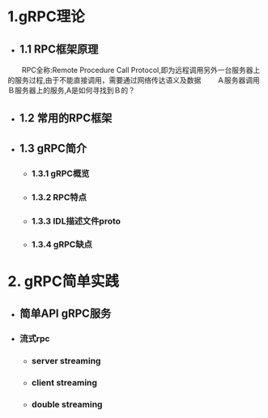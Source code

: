 # 1.gRPC理论
  - ## 1.1 RPC框架原理
  　　RPC全称:Remote Procedure Call Protocol,即为远程调用另外一台服务器上的服务过程,由于不能直接调用，需要通过网络传达语义及数据
  　　Ａ服务器调用Ｂ服务器上的服务,A是如何寻找到Ｂ的？
  - ## 1.2 常用的RPC框架
  - ## 1.3 gRPC简介
    - ### 1.3.1 gRPC概览
    - ### 1.3.2 RPC特点
    - ### 1.3.3 IDL描述文件proto
    - ### 1.3.4 gRPC缺点

# 2. gRPC简单实践
  - ## 简单API gRPC服务
  - ### 流式rpc
    - ### server streaming
    - ### client streaming
    - ### double streaming
